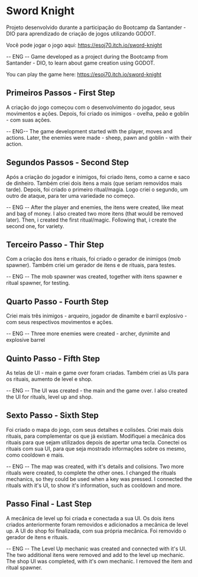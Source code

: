 # Sword Knight
Projeto desenvolvido durante a participação do Bootcamp da Santander - DIO para aprendizado de criação de jogos utilizando GODOT.

Você pode jogar o jogo aqui: https://esoj70.itch.io/sword-knight

-- ENG --
Game developed as a project during the Bootcamp from Santander - DIO, to learn about game creation using GODOT.

You can play the game here: https://esoj70.itch.io/sword-knight

## Primeiros Passos - First Step
A criação do jogo começou com o desenvolvimento do jogador, seus movimentos e ações.
Depois, foi criado os inimigos - ovelha, peão e goblin - com suas ações.


-- ENG--
The game development started with the player, moves and actions.
Later, the enemies were made - sheep, pawn and goblin - with their action.

## Segundos Passos - Second Step
Após a criação do jogador e inimigos, foi criado itens, como a carne e saco de dinheiro. Também criei dois itens a mais (que seriam removidos mais tarde).
Depois, foi criado o primeiro ritual/magia. Logo criei o segundo, um outro de ataque, para ter uma variedade no começo.

-- ENG --
After the player and enemies, the itens were created, like meat and bag of money. I also created two more itens (that would be removed later).
Then, i created the first ritual/magic. Following that, i create the second one, for variety.

## Terceiro Passo - Thir Step
Com a criação dos itens e rituais, foi criado o gerador de inimigos (mob spawner). Também criei um gerador de itens e de rituais, para testes.

-- ENG --
The mob spawner was created, together with itens spawner e ritual spawner, for testing.

## Quarto Passo - Fourth Step
Criei mais três inimigos - arqueiro, jogador de dinamite e barril explosivo - com seus respectivos movimentos e ações.

-- ENG --
Three more enemies were created - archer, dynimite and explosive barrel

## Quinto Passo - Fifth Step
As telas de UI - main e game over foram criadas.
Também criei as UIs para os rituais, aumento de level e shop.

-- ENG --
The UI was created - the main and the game over.
I also created the UI for rituals, level up and shop.

## Sexto Passo - Sixth Step
Foi criado o mapa do jogo, com seus detalhes e colisões.
Criei mais dois rituais, para complementar os que já existiam.
Modifiquei a mecânica dos rituais para que sejam utilizados depois de apertar uma tecla.
Conectei os rituais com sua UI, para que seja mostrado informações sobre os mesmo, como cooldown e mais.

-- ENG --
The map was created, with it's details and colisions.
Two more rituals were created, to complete the other ones.
I changed the rituals mechanics, so they could be used when a key was pressed.
I connected the rituals with it's UI, to show it's information, such as cooldown and more.

## Passo Final - Last Step
A mecânica de level up foi criada e conectada a sua UI. Os dois itens criados anteriormente foram removidos e adicionados a mecânica de level up.
A UI do shop foi finalizada, com sua própria mecânica.
Foi removido o gerador de itens e rituais.

-- ENG --
The Level Up mechanic was created and connected with it's UI. The two additional itens were removed and add to the level up mechanic.
The shop UI was completed, with it's own mechanic.
I removed the item and ritual spawner.
